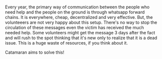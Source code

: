 Every year, the primary way of communication between the people who need help and the people on the ground is through whatsapp forward chains. It is everywhere, cheap, decentralized and very effective. But, the volunteeers are not very happy about this setup. There's no way to stop the circulation of these messages even the victim has received the much needed help. Some volunteers might get the message 3 days after the fact and will rush to the spot thinking that it's new only to realize that it is a dead issue.
This is a huge waste of resources, if you think about it.

Catamaran aims to solve this!
